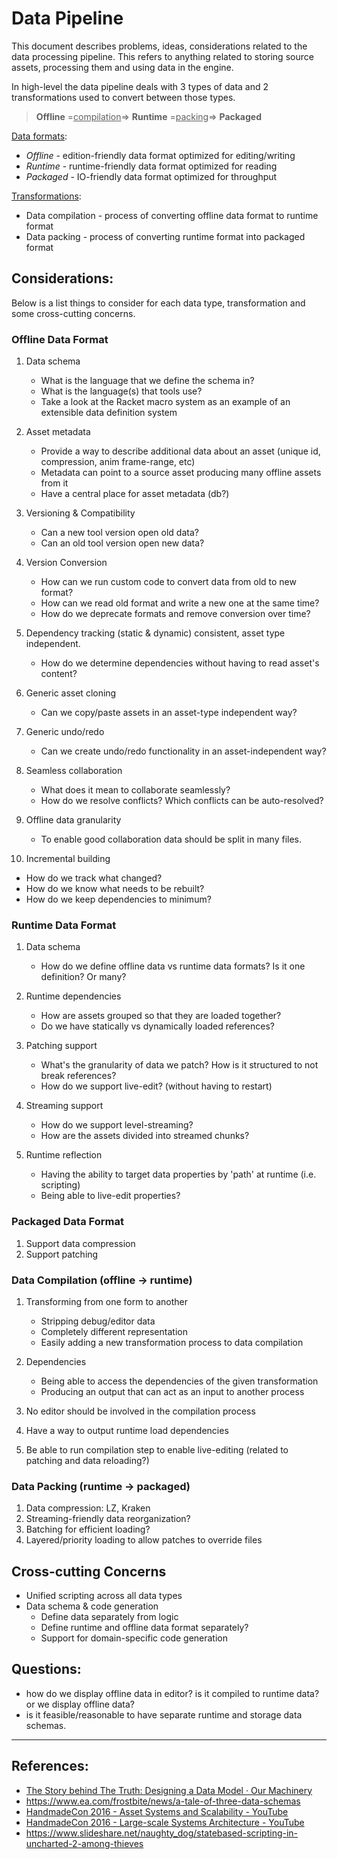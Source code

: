# Data Pipeline

This document describes problems, ideas, considerations related to the data processing pipeline. This refers to anything related to storing source assets, processing them and using data in the engine. 

In high-level the data pipeline deals with 3 types of data and 2 transformations used to convert between those types.

> **Offline** =<u>compilation</u>=> **Runtime** =<u>packing</u>=> **Packaged**

<u>Data formats</u>:

- *Offline* - edition-friendly data format optimized for editing/writing
- *Runtime* - runtime-friendly data format optimized for reading
- *Packaged* - IO-friendly data format optimized for throughput

<u>Transformations</u>:

- Data compilation - process of converting offline data format to runtime format
- Data packing - process of converting runtime format into packaged format

## Considerations:

Below is a list things to consider for each data type, transformation and some cross-cutting concerns.

### Offline Data Format

1. Data schema

   - What is the language that we define the schema in?
   - What is the language(s) that tools use?
   - Take a look at the Racket macro system as an example of an extensible data definition system

2. Asset metadata

   - Provide a way to describe additional data about an asset (unique id, compression, anim frame-range, etc)
   - Metadata can point to a source asset producing many offline assets from it
   - Have a central place for asset metadata (db?)

3. Versioning & Compatibility

   - Can a new tool version open old data?
   - Can an old tool version open new data?

4. Version Conversion

   - How can we run custom code to convert data from old to new format?
   - How can we read old format and write a new one at the same time?
   - How do we deprecate formats and remove conversion over time?

5. Dependency tracking (static & dynamic) consistent, asset type independent.

   - How do we determine dependencies without having to read asset's content?

6. Generic asset cloning

   - Can we copy/paste assets in an asset-type independent way?

7. Generic undo/redo

   - Can we create undo/redo functionality in an asset-independent way?

8. Seamless collaboration

   - What does it mean to collaborate seamlessly?
   - How do we resolve conflicts? Which conflicts can be auto-resolved?

9. Offline data granularity

   - To enable good collaboration data should be split in many files.

10. Incremental building

   - How do we track what changed?
   - How do we know what needs to be rebuilt?
   - How do we keep dependencies to minimum?

### Runtime Data Format

1. Data schema

   - How do we define offline data vs runtime data formats? Is it one definition? Or many?

2. Runtime dependencies

   - How are assets grouped so that they are loaded together?
   - Do we have statically vs dynamically loaded references?

3. Patching support

   - What's the granularity of data we patch? How is it structured to not break references?
   - How do we support live-edit? (without having to restart)

4. Streaming support

   - How do we support level-streaming?
   - How are the assets divided into streamed chunks?

5. Runtime reflection

   - Having the ability to target data properties by 'path' at runtime (i.e. scripting)
   - Being able to live-edit properties?

### Packaged Data Format

1. Support data compression
2. Support patching

### Data Compilation (offline -> runtime)

1. Transforming from one form to another

   - Stripping debug/editor data
   - Completely different representation 
   - Easily adding a new transformation process to data compilation

2. Dependencies

   - Being able to access the dependencies of the given transformation
   - Producing an output that can act as an input to another process

3. No editor should be involved in the compilation process

4. Have a way to output runtime load dependencies

5. Be able to run compilation step to enable live-editing (related to patching and data reloading?)

### Data Packing (runtime -> packaged)

1. Data compression: LZ, Kraken
2. Streaming-friendly data reorganization?
3. Batching for efficient loading?
4. Layered/priority loading to allow patches to override files

## Cross-cutting Concerns

- Unified scripting across all data types
- Data schema & code generation
  - Define data separately from logic
  - Define runtime and offline data format separately?
  - Support for domain-specific code generation

## Questions:

- how do we display offline data in editor? is it compiled to runtime data? or we display offline data?
- is it feasible/reasonable to have separate runtime and storage data schemas.





------



## References:
- [The Story behind The Truth: Designing a Data Model · Our Machinery](https://ourmachinery.com/post/the-story-behind-the-truth-designing-a-data-model/)
- https://www.ea.com/frostbite/news/a-tale-of-three-data-schemas
- [HandmadeCon 2016 - Asset Systems and Scalability - YouTube](https://www.youtube.com/watch?v=7KXVox0-7lU)
- [HandmadeCon 2016 - Large-scale Systems Architecture - YouTube](https://www.youtube.com/watch?v=gpINOFQ32o0)
- https://www.slideshare.net/naughty_dog/statebased-scripting-in-uncharted-2-among-thieves



